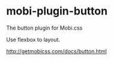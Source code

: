 # mobi-plugin-button

The button plugin for Mobi.css

Use flexbox to layout.

http://getmobicss.com/docs/button.html

